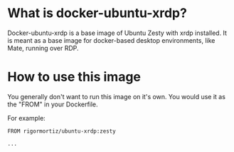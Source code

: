 # What is docker-ubuntu-xrdp?
Docker-ubuntu-xrdp is a base image of Ubuntu Zesty with xrdp installed. It is meant as a base image for docker-based desktop environments, like Mate, running over RDP.

# How to use this image
You generally don't want to run this image on it's own. You would use it as the "FROM" in your Dockerfile.

For example:

```
FROM rigormortiz/ubuntu-xrdp:zesty

...
```

